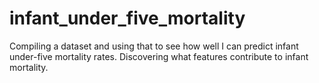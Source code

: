 # infant_under_five_mortality
Compiling a dataset and using that to see how well I can predict infant under-five mortality rates. Discovering what features contribute to infant mortality.
